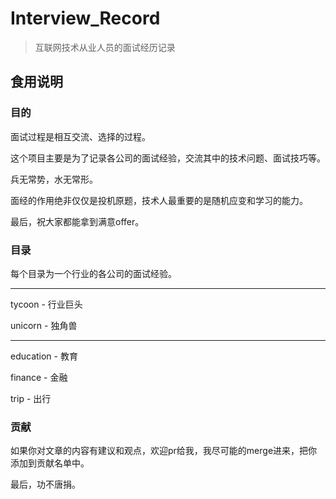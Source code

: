 # Interview_Record
> 互联网技术从业人员的面试经历记录



## 食用说明



### 目的

面试过程是相互交流、选择的过程。

这个项目主要是为了记录各公司的面试经验，交流其中的技术问题、面试技巧等。

兵无常势，水无常形。

面经的作用绝非仅仅是投机原题，技术人最重要的是随机应变和学习的能力。

最后，祝大家都能拿到满意offer。


### 目录

每个目录为一个行业的各公司的面试经验。

- - -

tycoon - 行业巨头

unicorn - 独角兽

- - -

education - 教育

finance - 金融

trip - 出行



### 贡献

如果你对文章的内容有建议和观点，欢迎pr给我，我尽可能的merge进来，把你添加到贡献名单中。

最后，功不唐捐。





